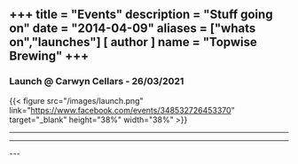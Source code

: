 +++
title = "Events"
description = "Stuff going on"
date = "2014-04-09"
aliases = ["whats on","launches"]
[ author ]
  name = "Topwise Brewing"
+++
---
### Launch @ Carwyn Cellars - 26/03/2021
{{< figure src="/images/launch.png" link="https://www.facebook.com/events/348532726453370" target="_blank" height="38%" width="38%" >}}

---
<hr>
---
